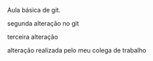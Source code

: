 Aula básica de git.

segunda alteração no git

terceira alteração

alteração realizada pelo meu colega de trabalho
